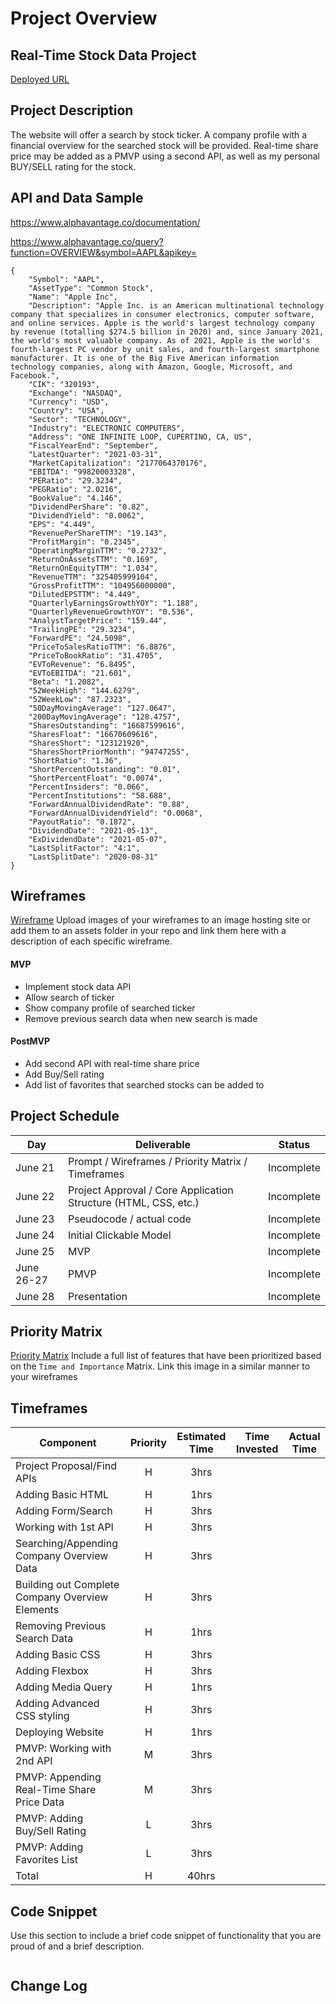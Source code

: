 # Project Overview

## Real-Time Stock Data Project

[Deployed URL](URL)

## Project Description

The website will offer a search by stock ticker. A company profile with a financial overview for the searched stock will be provided. Real-time share price may be added as a PMVP using a second API, as well as my personal BUY/SELL rating for the stock.

## API and Data Sample

https://www.alphavantage.co/documentation/

https://www.alphavantage.co/query?function=OVERVIEW&symbol=AAPL&apikey=

```
{
    "Symbol": "AAPL",
    "AssetType": "Common Stock",
    "Name": "Apple Inc",
    "Description": "Apple Inc. is an American multinational technology company that specializes in consumer electronics, computer software, and online services. Apple is the world's largest technology company by revenue (totalling $274.5 billion in 2020) and, since January 2021, the world's most valuable company. As of 2021, Apple is the world's fourth-largest PC vendor by unit sales, and fourth-largest smartphone manufacturer. It is one of the Big Five American information technology companies, along with Amazon, Google, Microsoft, and Facebook.",
    "CIK": "320193",
    "Exchange": "NASDAQ",
    "Currency": "USD",
    "Country": "USA",
    "Sector": "TECHNOLOGY",
    "Industry": "ELECTRONIC COMPUTERS",
    "Address": "ONE INFINITE LOOP, CUPERTINO, CA, US",
    "FiscalYearEnd": "September",
    "LatestQuarter": "2021-03-31",
    "MarketCapitalization": "2177064370176",
    "EBITDA": "99820003328",
    "PERatio": "29.3234",
    "PEGRatio": "2.0216",
    "BookValue": "4.146",
    "DividendPerShare": "0.82",
    "DividendYield": "0.0062",
    "EPS": "4.449",
    "RevenuePerShareTTM": "19.143",
    "ProfitMargin": "0.2345",
    "OperatingMarginTTM": "0.2732",
    "ReturnOnAssetsTTM": "0.169",
    "ReturnOnEquityTTM": "1.034",
    "RevenueTTM": "325405999104",
    "GrossProfitTTM": "104956000000",
    "DilutedEPSTTM": "4.449",
    "QuarterlyEarningsGrowthYOY": "1.188",
    "QuarterlyRevenueGrowthYOY": "0.536",
    "AnalystTargetPrice": "159.44",
    "TrailingPE": "29.3234",
    "ForwardPE": "24.5098",
    "PriceToSalesRatioTTM": "6.8876",
    "PriceToBookRatio": "31.4705",
    "EVToRevenue": "6.8495",
    "EVToEBITDA": "21.601",
    "Beta": "1.2082",
    "52WeekHigh": "144.6279",
    "52WeekLow": "87.2323",
    "50DayMovingAverage": "127.0647",
    "200DayMovingAverage": "128.4757",
    "SharesOutstanding": "16687599616",
    "SharesFloat": "16670609616",
    "SharesShort": "123121920",
    "SharesShortPriorMonth": "94747255",
    "ShortRatio": "1.36",
    "ShortPercentOutstanding": "0.01",
    "ShortPercentFloat": "0.0074",
    "PercentInsiders": "0.066",
    "PercentInstitutions": "58.688",
    "ForwardAnnualDividendRate": "0.88",
    "ForwardAnnualDividendYield": "0.0068",
    "PayoutRatio": "0.1872",
    "DividendDate": "2021-05-13",
    "ExDividendDate": "2021-05-07",
    "LastSplitFactor": "4:1",
    "LastSplitDate": "2020-08-31"
}
```



## Wireframes

[Wireframe](https://wireframe.cc/pro/pp/9eb2ab47f452386)
Upload images of your wireframes to an image hosting site or add them to an assets folder in your repo and link them here with a description of each specific wireframe.



#### MVP 

- Implement stock data API
- Allow search of ticker 
- Show company profile of searched ticker
- Remove previous search data when new search is made

#### PostMVP  

- Add second API with real-time share price
- Add Buy/Sell rating
- Add list of favorites that searched stocks can be added to

## Project Schedule

|  Day | Deliverable | Status
|---|---| ---|
|June 21| Prompt / Wireframes / Priority Matrix / Timeframes | Incomplete
|June 22| Project Approval / Core Application Structure (HTML, CSS, etc.) | Incomplete
|June 23| Pseudocode / actual code | Incomplete
|June 24| Initial Clickable Model  | Incomplete
|June 25| MVP | Incomplete
|June 26-27| PMVP | Incomplete
|June 28| Presentation | Incomplete

## Priority Matrix

[Priority Matrix](URL)
Include a full list of features that have been prioritized based on the `Time and Importance` Matrix.  Link this image in a similar manner to your wireframes

## Timeframes

| Component | Priority | Estimated Time | Time Invested | Actual Time |
| --- | :---: |  :---: | :---: | :---: |
| Project Proposal/Find APIs | H | 3hrs|  |  |
| Adding Basic HTML | H | 1hrs|  |  |
| Adding Form/Search | H | 3hrs|  |  |
| Working with 1st API | H | 3hrs|  |  |
| Searching/Appending Company Overview Data| H | 3hrs|  |  |
| Building out Complete Company Overview Elements | H | 3hrs|  |  |
| Removing Previous Search Data | H | 1hrs|  |  |
| Adding Basic CSS | H | 3hrs|  |  |
| Adding Flexbox | H | 3hrs|  |  |
| Adding Media Query | H | 1hrs|  |  |
| Adding Advanced CSS styling | H | 3hrs|  |  |
| Deploying Website | H | 1hrs|  |  |
| PMVP: Working with 2nd API | M | 3hrs|  |  |
| PMVP: Appending Real-Time Share Price Data | M | 3hrs|  |  |
| PMVP: Adding Buy/Sell Rating | L | 3hrs|  |  |
| PMVP: Adding Favorites List | L | 3hrs|  |  |
| Total | H | 40hrs|  |  |

## Code Snippet

Use this section to include a brief code snippet of functionality that you are proud of and a brief description.  

```
```

## Change Log
 
